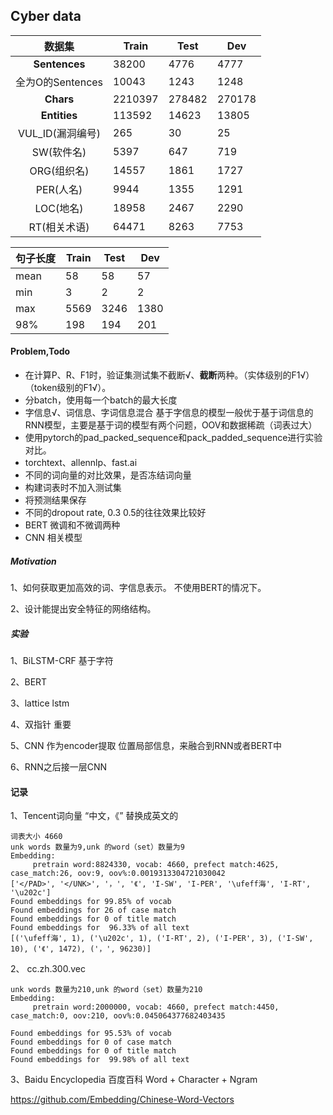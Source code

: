 ## Cyber data

|      数据集      | Train   | Test   | Dev    |
| :--------------: | ------- | ------ | ------ |
|  **Sentences**   | 38200   | 4776   | 4777   |
| 全为O的Sentences | 10043   | 1243   | 1248   |
|    **Chars**     | 2210397 | 278482 | 270178 |
|   **Entities**   | 113592  | 14623  | 13805  |
| VUL_ID(漏洞编号) | 265     | 30     | 25     |
|    SW(软件名)    | 5397    | 647    | 719    |
|   ORG(组织名)    | 14557   | 1861   | 1727   |
|    PER(人名)     | 9944    | 1355   | 1291   |
|    LOC(地名)     | 18958   | 2467   | 2290   |
|   RT(相关术语)   | 64471   | 8263   | 7753   |



| 句子长度 | Train | Test | Dev  |
| -------- | ----- | ---- | ---- |
| mean     | 58    | 58   | 57   |
| min      | 3     | 2    | 2    |
| max      | 5569  | 3246 | 1380 |
| 98%      | 198   | 194  | 201  |

#### Problem,Todo

- 在计算P、R、F1时，验证集测试集不截断√、**截断**两种。（实体级别的F1√） （token级别的F1√）。
- 分batch，使用每一个batch的最大长度
- 字信息√、词信息、字词信息混合           基于字信息的模型一般优于基于词信息的RNN模型，主要是基于词的模型有两个问题，OOV和数据稀疏（词表过大）
- 使用pytorch的pad_packed_sequence和pack_padded_sequence进行实验对比。
- torchtext、allennlp、fast.ai
- 不同的词向量的对比效果，是否冻结词向量
- 构建词表时不加入测试集
- 将预测结果保存
- 不同的dropout rate, 0.3 0.5的往往效果比较好
- BERT  微调和不微调两种
- CNN 相关模型



##### Motivation

1、如何获取更加高效的词、字信息表示。 不使用BERT的情况下。

2、设计能提出安全特征的网络结构。

##### 实验

1、BiLSTM-CRF 基于字符

2、BERT

3、lattice lstm

4、双指针 重要

5、CNN 作为encoder提取 位置局部信息，来融合到RNN或者BERT中   

6、RNN之后接一层CNN



#### 记录

1、Tencent词向量  “中文，《”  替换成英文的

```
词表大小 4660
unk words 数量为9,unk 的word（set）数量为9
Embedding:
     pretrain word:8824330, vocab: 4660, prefect match:4625, case_match:26, oov:9, oov%:0.0019313304721030042
['</PAD>', '</UNK>', '，', '《', 'I-SW', 'I-PER', '\ufeff海', 'I-RT', '\u202c']
Found embeddings for 99.85% of vocab
Found embeddings for 26 of case match
Found embeddings for 0 of title match
Found embeddings for  96.33% of all text
[('\ufeff海', 1), ('\u202c', 1), ('I-RT', 2), ('I-PER', 3), ('I-SW', 10), ('《', 1472), ('，', 96230)]
```

2、 cc.zh.300.vec

```
unk words 数量为210,unk 的word（set）数量为210
Embedding:
     pretrain word:2000000, vocab: 4660, prefect match:4450, case_match:0, oov:210, oov%:0.045064377682403435

Found embeddings for 95.53% of vocab
Found embeddings for 0 of case match
Found embeddings for 0 of title match
Found embeddings for  99.98% of all text
```

3、Baidu Encyclopedia 百度百科 Word + Character + Ngram

https://github.com/Embedding/Chinese-Word-Vectors

```

```
